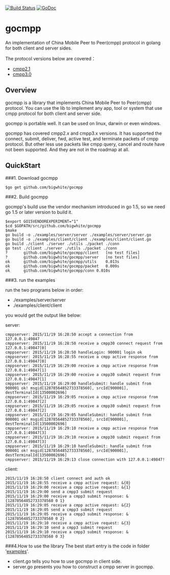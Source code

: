 [![Build Status](https://travis-ci.org/bigwhite/gocmpp.svg?branch=master)](https://travis-ci.org/bigwhite/gocmpp)
[![GoDoc](http://img.shields.io/badge/GoDoc-Reference-blue.svg)](https://godoc.org/github.com/bigwhite/gocmpp)

# gocmpp
An implementation of China Mobile Peer to Peer(cmpp) protocol in golang for both client and server sides.

The protocol versions below are covered：
* [cmpp2.1](http://pan.baidu.com/s/13E0Q6)
* [cmpp3.0](http://pan.baidu.com/s/1o61obA6)

## Overview
gocmpp is a library that implements China Mobile Peer to Peer(cmpp) protocol. You can use the lib to implement any app, tool or system that use cmpp protocol for both client and server side.

gocmpp is portable well. It can be used on linux, darwin or even windows.

gocmpp has covered cmpp2.x and cmpp3.x versions. It has supported the connect, submit, deliver, fwd, active test, and terminate packets of cmpp protocol. But other less use packets like cmpp query, cancel and route have not been supported. And they are not in the roadmap at all.

## QuickStart

###1. Download gocmpp
```
$go get github.com/bigwhite/gocmpp
```

###2. Build gocmpp

gocmpp's build use the vendor mechanism introduced in go 1.5, so we need go 1.5 or later version to build it.

```
$export GO15VENDOREXPERIMENT="1"
$cd $GOPATH/src/github.com/bigwhite/gocmpp
$make
go build -o ./examples/server/server ./examples/server/server.go
go build -o ./examples/client/client ./examples/client/client.go
go build ./client ./server ./utils ./packet ./conn
go test ./client ./server ./utils ./packet ./conn
?   	github.com/bigwhite/gocmpp/client	[no test files]
?   	github.com/bigwhite/gocmpp/server	[no test files]
ok  	github.com/bigwhite/gocmpp/utils	0.013s
ok  	github.com/bigwhite/gocmpp/packet	0.009s
ok  	github.com/bigwhite/gocmpp/conn	0.010s
```

###3. run the examples

run the two programs below in order:
 * ./examples/server/server
 * ./examples/client/client

you would get the output like below:

server:
```
cmppserver: 2015/11/19 16:28:50 accept a connection from 127.0.0.1:49847
cmppserver: 2015/11/19 16:28:50 receive a cmpp30 connect request from 127.0.0.1:49847[0]
cmppserver: 2015/11/19 16:28:50 handleLogin: 900001 login ok
cmppserver: 2015/11/19 16:28:55 receive a cmpp active response from 127.0.0.1:49847[0]
cmppserver: 2015/11/19 16:29:00 receive a cmpp active response from 127.0.0.1:49847[1]
cmppserver: 2015/11/19 16:29:00 receive a cmpp30 submit request from 127.0.0.1:49847[1]
cmppserver: 2015/11/19 16:29:00 handleSubmit: handle submit from 900001 ok! msgid[12878564852733378560], srcId[900001], destTerminalId[13500002696]
cmppserver: 2015/11/19 16:29:05 receive a cmpp active response from 127.0.0.1:49847[2]
cmppserver: 2015/11/19 16:29:05 receive a cmpp30 submit request from 127.0.0.1:49847[2]
cmppserver: 2015/11/19 16:29:05 handleSubmit: handle submit from 900001 ok! msgid[12878564852733378560], srcId[900001], destTerminalId[13500002696]
cmppserver: 2015/11/19 16:29:10 receive a cmpp active response from 127.0.0.1:49847[3]
cmppserver: 2015/11/19 16:29:10 receive a cmpp30 submit request from 127.0.0.1:49847[3]
cmppserver: 2015/11/19 16:29:10 handleSubmit: handle submit from 900001 ok! msgid[12878564852733378560], srcId[900001], destTerminalId[13500002696]
cmppserver: 2015/11/19 16:29:13 close connection with 127.0.0.1:49847!
```

client:

```
2015/11/19 16:28:50 client connect and auth ok
2015/11/19 16:28:55 receive a cmpp active request: &{0}
2015/11/19 16:29:00 receive a cmpp active request: &{1}
2015/11/19 16:29:00 send a cmpp3 submit request
2015/11/19 16:29:00 receive a cmpp3 submit response: &{12878564852733378560 0 1}
2015/11/19 16:29:05 receive a cmpp active request: &{2}
2015/11/19 16:29:05 send a cmpp3 submit request
2015/11/19 16:29:05 receive a cmpp3 submit response: &{12878564852733378560 0 2}
2015/11/19 16:29:10 receive a cmpp active request: &{3}
2015/11/19 16:29:10 send a cmpp3 submit request
2015/11/19 16:29:10 receive a cmpp3 submit response: &{12878564852733378560 0 3}
```
###4.How to use the library
The best start entry is the code in folder '[examples](https://github.com/bigwhite/gocmpp/tree/master/examples)'. 
 * client.go tells you how to use gocmpp in client side.
 * server.go presents you how to construct a cmpp server in gocmpp.
